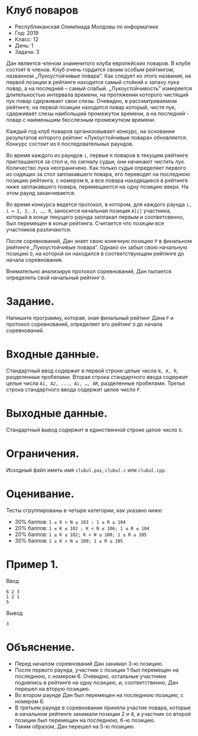 # Клуб поваров

* Республиканская Олимпиада Молдовы по информатике
* Год: 2019
* Класс: 12
* День: 1
* Задача: 3


Дан является членом знаменитого клуба европейских поваров. В клубе состоят `N` членов.
Клуб очень гордится своим особым рейтингом, названном „Лукоустойчивые повара”. Как
следует из этого названия, на первой позиции в рейтинге находится самый стойкий к запаху
лука повар, а на последней – самый слабый. „Лукоустойчивость” измеряется длительностью
интервала времени, на протяжении которого чистящий лук повар сдерживает свои слезы.
Очевидно, в рассматриваемом рейтинге, на первой позиции находится повар который, чистя
лук, сдерживает слезы наибольший промежуток времени, а на последней - повар с
наименьшим бесслезным промежутком времени.


Каждый год клуб поваров организовывает конкурс, на основании результатов которого
рейтинг «Лукоустойчивые повара» обновляется. Конкурс состоит из `R` последовательных
раундов.


Во время каждого из раундов `i`, первые `K` поваров в текущем рейтинге приглашаются за
стол и, по сигналу судьи, они начинают чистить лук. Количество лука неограничено. Как
только судья определяет первого из сидящих за стол заплакавшего повара, его переводят на
последнюю позицию рейтинга, с номером `N`, а все повара находящиеся в рейтинге ниже
заплакавшего повара, перемещаются на одну позицию вверх. На этом раунд заканчивается.


Во время конкурса ведется протокол, в котором, для каждого раунда `i, i = 1, 2, 3, …, R`,
заносится начальная позиция `A[i]` участника, который в конце текущего раунда заплакал первым
и соответсвенно, был перемещен в конце рейтинга. Считается что позиции все участников
различаются.


После соревнований, Дан знает свою конечную позицию `P` в финальном рейтинге
„Лукоустойчивые повара”. Однако он забыл свою начальную позицию `D`, на которой он
находился в соответствующем рейтинге до начала соревнования.


Внимательно анализируя протокол соревнований, Дан пытается определить свой
начальный рейтинг `D`.

# Задание. 
Напишите программу, которая, зная финальный рейтинг Дана `P` и протокол
соревнований, определяет его рейтинг `D` до начала соревнований.

# Входные данные. 
Стандартный ввод содержит в первой строке целые числа `N, K, R`, разделенные пробелами. 
Вторая строка стандартного ввода содержит целые числа `A1, A2, ..., Ai, …, AR`, разделенные пробелами. 
Третья строка стандартного ввода содержит целое число `P`.


# Выходные данные. 
Стандартный вывод содержит в единственной строке целое число `D`.

# Ограничения. 
Исходный файл иметь имя `clubul.pas`, `clubul.c` или `clubul.cpp`.

# Оценивание. 
Тесты сгруппированы в четыре категории, как указано ниже:
* 30% баллов: `1 ≤ K < N ≤ 103 ; 1 ≤ R ≤ 104`
* 20% баллов: `1 ≤ K ≤ 102 ; K < N ≤ 106; 1 ≤ R ≤ 104`
* 20% баллов: `1 ≤ K ≤ 102; K < N ≤ 109; 1 ≤ R ≤ 105`
* 30% баллов: `1 ≤ K < N ≤ 109; 1 ≤ R ≤ 105`


# Пример 1.
Ввод
```
6 2 3
1 2 1
5
```

Вывод
```
3
```

# Объяснение. 
* Перед началом соревнований Дан занимал 3-ю позицию. 
* После первого раунда, участник с позиции 1 был перемещен на последнюю, с номером 6. 
Очевидно, остальные участники поднялись в рейтинге на одну позицию, и, соответственно, Дан перешел на вторую позицию. 
* Во втором раунде Дан был перемещен на последнюю позицию, с номером 6. 
* В третьем раунде в соревновании приняли участие повара, которые в начальном рейтинге занимали позиции 2 и 4, 
а участник со второй позиции был перемещен на последнюю, 6-ю позицию. 
* Таким образом, Дан перешел на 5-ю позицию.